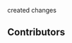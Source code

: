 created changes


## Contributors

<!-- readme: contributors -start -->
<!-- readme: contributors -end -->

